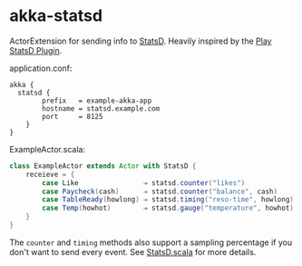 akka-statsd
===========

ActorExtension for sending info to [StatsD](https://github.com/etsy/statsd).  Heavily inspired by the [Play StatsD Plugin](https://github.com/vznet/play-statsd).

application.conf:

```
akka {
  statsd {
		prefix   = example-akka-app
		hostname = statsd.example.com
		port     = 8125
	}
}
```


ExampleActor.scala:

```scala
class ExampleActor extends Actor with StatsD {
	receieve = {
		case Like                ⇒ statsd.counter("likes")             // increment by 1
		case Paycheck(cash)      ⇒ statsd.counter("balance", cash)     // increment by a fixed amount
		case TableReady(howlong) ⇒ statsd.timing("reso-time", howlong) // send timing
		case Temp(howhot)        ⇒ statsd.gauge("temperature", howhot) // update a gauge
	}
}
```

The `counter` and `timing` methods also support a sampling percentage if you don't want to send every event.  See [StatsD.scala](src/main/scala/net/themodernlife/statsd/StatsD.scala) for more details.